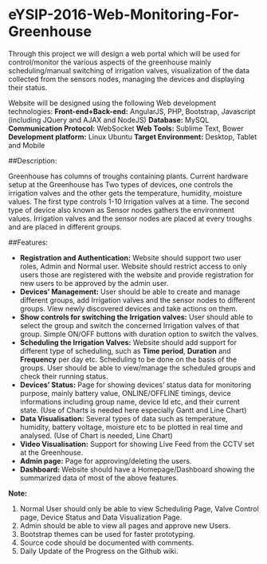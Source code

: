 # eYSIP-2016-Web-Monitoring-For-Greenhouse
Through this project we will design a web portal which will be used for control/monitor the various aspects of the greenhouse mainly scheduling/manual switching of irrigation valves, visualization of the data collected from the sensors nodes, managing the devices and displaying their status.

Website will be designed using the following Web development technologies:
**Front-end+Back-end:** AngularJS, PHP, Bootstrap, Javascript (including JQuery and AJAX and NodeJS)
**Database:** MySQL
**Communication Protocol:** WebSocket
**Web Tools:** Sublime Text, Bower
**Development platform:** Linux Ubuntu
**Target Environment:** Desktop, Tablet and Mobile

##Description:

Greenhouse has columns of troughs containing plants. Current hardware setup at the Greenhouse has Two types of devices, one controls the irrigation valves and the other gets the temperature, humidity, moisture values. The first type controls 1-10 Irrigation valves at a time. The second type of device also known as Sensor nodes gathers the environment values. Irrigation valves and the sensor nodes are placed at every troughs and are placed in different groups.

##Features:
- **Registration and Authentication:** Website should support two user roles, Admin and Normal user. Website should restrict access to only users those are registered with the website and provide registration for new users to be approved by the admin user.
- **Devices’ Management:** User should be able to create and manage different groups, add Irrigation valves and the sensor nodes to different groups. View newly discovered devices and take actions on them.
- **Show controls for switching the Irrigation valves:** User should able to select the group and switch the concerned Irrigation valves of that group. Simple ON/OFF buttons with duration option to switch the valves.
- **Scheduling the Irrigation Valves:** Website should add support for different type of scheduling, such as **Time period**, **Duration** and **Frequency** per day etc. Scheduling to be done on the basis of the groups. User should be able to view/manage the scheduled groups and check their running status.
- **Devices’ Status:** Page for showing devices’ status data for monitoring purpose, mainly battery value, ONLINE/OFFLINE timings, device informations including group name, device Id etc, and their current state.
	(Use of Charts is needed here especially Gantt and Line Chart)
- **Data Visualisation:** Several types of data such as temperature, humidity, battery voltage, moisture etc to be plotted in real time and analysed.
	(Use of Chart is needed, Line Chart)
- **Video Visualisation:** Support for showing Live Feed from the CCTV set at the Greenhouse.
- **Admin page:** Page for approving/deleting the users.
- **Dashboard:** Website should have a Homepage/Dashboard showing the summarized data of most of the above features.

**Note:**
1. Normal User should only be able to view Scheduling Page, Valve Control page, Device Status and Data Visualization Page.
2. Admin should be able to view all pages and approve new Users.
3. Bootstrap themes can be used for faster prototyping.
4. Source code should be documented with comments.
5. Daily Update of the Progress on the Github wiki.
